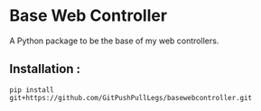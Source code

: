 # Base Web Controller
A Python package to be the base of my web controllers.

## Installation :
`pip install git+https://github.com/GitPushPullLegs/basewebcontroller.git`